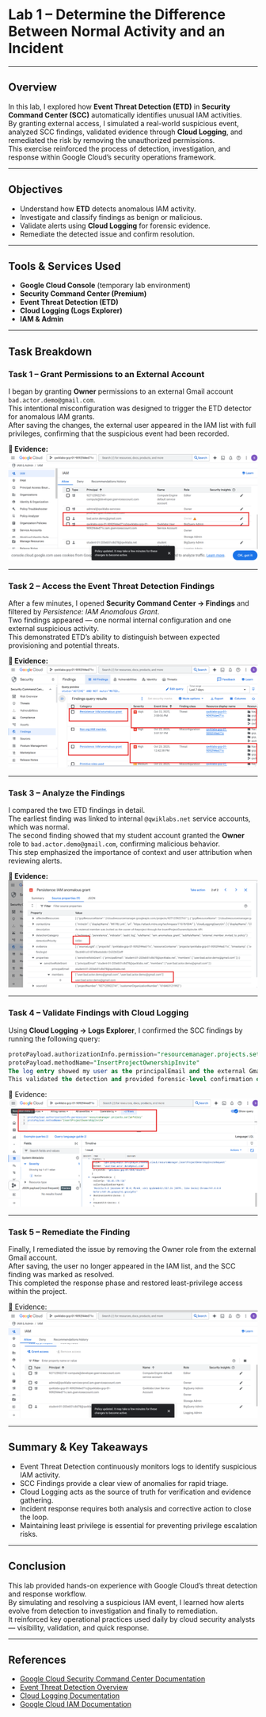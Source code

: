 # Lab 1 – Determine the Difference Between Normal Activity and an Incident

---

## Overview

In this lab, I explored how **Event Threat Detection (ETD)** in **Security Command Center (SCC)** automatically identifies unusual IAM activities.  
By granting external access, I simulated a real-world suspicious event, analyzed SCC findings, validated evidence through **Cloud Logging**, and remediated the risk by removing the unauthorized permissions.  
This exercise reinforced the process of detection, investigation, and response within Google Cloud’s security operations framework.

---

## Objectives

- Understand how **ETD** detects anomalous IAM activity.  
- Investigate and classify findings as benign or malicious.  
- Validate alerts using **Cloud Logging** for forensic evidence.  
- Remediate the detected issue and confirm resolution.  

---

## Tools & Services Used

- **Google Cloud Console** (temporary lab environment)  
- **Security Command Center (Premium)**  
- **Event Threat Detection (ETD)**  
- **Cloud Logging (Logs Explorer)**  
- **IAM & Admin**

---

## Task Breakdown

### Task 1 – Grant Permissions to an External Account

I began by granting **Owner** permissions to an external Gmail account `bad.actor.demo@gmail.com`.  
This intentional misconfiguration was designed to trigger the ETD detector for anomalous IAM grants.  
After saving the changes, the external user appeared in the IAM list with full privileges, confirming that the suspicious event had been recorded.

**📸 Evidence:**  
![Evidence 01](./Screenshots_Lab1/T01_GrantExternalOwner_Proof.png)


---

### Task 2 – Access the Event Threat Detection Findings

After a few minutes, I opened **Security Command Center → Findings** and filtered by *Persistence: IAM Anomalous Grant*.  
Two findings appeared — one normal internal configuration and one external suspicious activity.  
This demonstrated ETD’s ability to distinguish between expected provisioning and potential threats.

**📸 Evidence:**  
![Evidence 02](./Screenshots_Lab1/T02_SCC_FindingsList_Proof.png)

---

### Task 3 – Analyze the Findings

I compared the two ETD findings in detail.  
The earliest finding was linked to internal `@qwiklabs.net` service accounts, which was normal.  
The second finding showed that my student account granted the **Owner** role to `bad.actor.demo@gmail.com`, confirming malicious behavior.  
This step emphasized the importance of context and user attribution when reviewing alerts.

**📸 Evidence:**  
![Evidence 03](./Screenshots_Lab1/T03_Analyze_MaliciousFinding.png)

---

### Task 4 – Validate Findings with Cloud Logging

Using **Cloud Logging → Logs Explorer**, I confirmed the SCC findings by running the following query:

```sql
protoPayload.authorizationInfo.permission="resourcemanager.projects.setIamPolicy"
protoPayload.methodName="InsertProjectOwnershipInvite"
The log entry showed my user as the principalEmail and the external Gmail as the member, matching the SCC alert.  
This validated the detection and provided forensic-level confirmation of the activity.
```

📸 Evidence:  
![Evidence 04](./Screenshots_Lab1/T04_CloudLogging_IAMGrant.png)

---

### Task 5 – Remediate the Finding

Finally, I remediated the issue by removing the Owner role from the external Gmail account.  
After saving, the user no longer appeared in the IAM list, and the SCC finding was marked as resolved.  
This completed the response phase and restored least-privilege access within the project.

📸 Evidence:  
![Evidence 05](./Screenshots_Lab1/T05_RemoveExternalOwner_Proof.png)

---

## Summary & Key Takeaways

- Event Threat Detection continuously monitors logs to identify suspicious IAM activity.  
- SCC Findings provide a clear view of anomalies for rapid triage.  
- Cloud Logging acts as the source of truth for verification and evidence gathering.  
- Incident response requires both analysis and corrective action to close the loop.  
- Maintaining least privilege is essential for preventing privilege escalation risks.  

---

## Conclusion

This lab provided hands-on experience with Google Cloud’s threat detection and response workflow.  
By simulating and resolving a suspicious IAM event, I learned how alerts evolve from detection to investigation and finally to remediation.  
It reinforced key operational practices used daily by cloud security analysts — visibility, validation, and quick response.  

---

## References

- [Google Cloud Security Command Center Documentation](https://cloud.google.com/security-command-center/docs)  
- [Event Threat Detection Overview](https://cloud.google.com/security-command-center/docs/concepts-event-threat-detection-overview)  
- [Cloud Logging Documentation](https://cloud.google.com/logging/docs)  
- [Google Cloud IAM Documentation](https://cloud.google.com/iam/docs)
